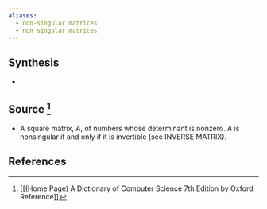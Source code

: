 ```yaml
---
aliases:
  - non-singular matrices
  - non singular matrices
---
```

## Synthesis
- 
## Source [^1]
- A square matrix, $A$, of numbers whose determinant is nonzero. $A$ is nonsingular if and only if it is invertible (see INVERSE MATRIX).
## References

[^1]: [[(Home Page) A Dictionary of Computer Science 7th Edition by Oxford Reference]]